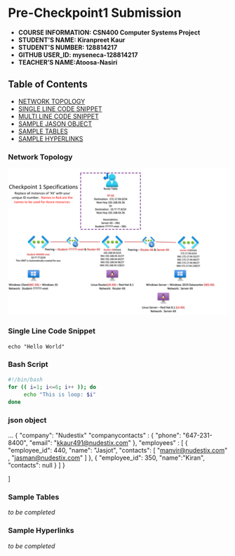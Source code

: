 # Pre-Checkpoint1 Submission 

- **COURSE INFORMATION: CSN400 Computer Systems Project**
- **STUDENT’S NAME: Kiranpreet Kaur**
- **STUDENT'S NUMBER: 128814217**
- **GITHUB USER_ID: myseneca-128814217**
- **TEACHER’S NAME:Atoosa-Nasiri** 


## Table of Contents
- [NETWORK TOPOLOGY](#network-topology)
- [SINGLE LINE CODE SNIPPET](#single-line-code-snippet)
- [MULTI LINE CODE SNIPPET](#multi-line-code-snippet)
- [SAMPLE JASON OBJECT](#sample-jason-object)
- [SAMPLE TABLES](#sample-tables)
- [SAMPLE HYPERLINKS](#sample-hyperlinks)

### Network Topology
<img src="../checkpoint1-diagram.png"
     alt="Network topology image not found"
     style="float; left; margin-right: 10px;" />


### Single Line Code Snippet
`echo "Hello World"`


### Bash Script
```bash
#!/bin/bash
for (( i=1; i<=6; i++ )); do
     echo "This is loop: $i"
done
```

### json object
...
{
"company": "Nudestix"
"companycontacts" : {
  "phone": "647-231-8400",
  "email": "kkaur491@nudestix.com"
 },
 "employees" : [
 {
   "employee_id": 440,
   "name": "Jasjot",
   "contacts": [
       "manvir@nudestix.com" ,
       "jasman@nudestix.com"
       ]
     },
   {
   "employee_id": 350,
   "name":"Kiran",
   "contacts": null
   }
  ]
 }
   
   
   ]
  


### Sample Tables
_to be completed_


### Sample Hyperlinks
_to be completed_



